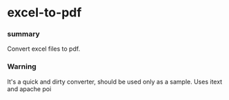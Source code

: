 # excel-to-pdf
### summary
Convert excel files to pdf. 
### Warning
It's a quick and dirty converter, should be used only as a sample. Uses itext and apache poi

